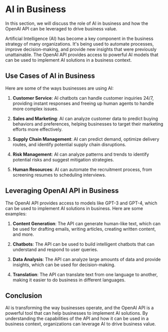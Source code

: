 # AI in Business

In this section, we will discuss the role of AI in business and how the OpenAI API can be leveraged to drive business value.

Artificial Intelligence (AI) has become a key component in the business strategy of many organizations. It's being used to automate processes, improve decision-making, and provide new insights that were previously unattainable. The OpenAI API provides access to powerful AI models that can be used to implement AI solutions in a business context.

## Use Cases of AI in Business

Here are some of the ways businesses are using AI:

1. **Customer Service**: AI chatbots can handle customer inquiries 24/7, providing instant responses and freeing up human agents to handle more complex issues.

2. **Sales and Marketing**: AI can analyze customer data to predict buying behaviors and preferences, helping businesses to target their marketing efforts more effectively.

3. **Supply Chain Management**: AI can predict demand, optimize delivery routes, and identify potential supply chain disruptions.

4. **Risk Management**: AI can analyze patterns and trends to identify potential risks and suggest mitigation strategies.

5. **Human Resources**: AI can automate the recruitment process, from screening resumes to scheduling interviews.

## Leveraging OpenAI API in Business

The OpenAI API provides access to models like GPT-3 and GPT-4, which can be used to implement AI solutions in business. Here are some examples:

1. **Content Generation**: The API can generate human-like text, which can be used for drafting emails, writing articles, creating written content, and more.

2. **Chatbots**: The API can be used to build intelligent chatbots that can understand and respond to user queries.

3. **Data Analysis**: The API can analyze large amounts of data and provide insights, which can be used for decision-making.

4. **Translation**: The API can translate text from one language to another, making it easier to do business in different languages.

## Conclusion

AI is transforming the way businesses operate, and the OpenAI API is a powerful tool that can help businesses to implement AI solutions. By understanding the capabilities of the API and how it can be used in a business context, organizations can leverage AI to drive business value.


